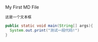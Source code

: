 My First MD File
```text
这是一个文本框
```
```java
public static void main(String[] args){
  System.out.print("测试一段代码!")
}
```